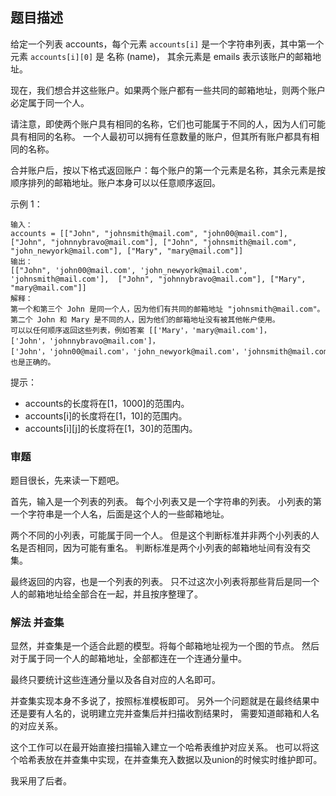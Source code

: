 ## 题目描述

给定一个列表 accounts，每个元素 `accounts[i]` 是一个字符串列表，其中第一个元素 `accounts[i][0]` 是 名称 (name)，
其余元素是 emails 表示该账户的邮箱地址。

现在，我们想合并这些账户。如果两个账户都有一些共同的邮箱地址，则两个账户必定属于同一个人。

请注意，即使两个账户具有相同的名称，它们也可能属于不同的人，因为人们可能具有相同的名称。
一个人最初可以拥有任意数量的账户，但其所有账户都具有相同的名称。

合并账户后，按以下格式返回账户：每个账户的第一个元素是名称，其余元素是按顺序排列的邮箱地址。账户本身可以以任意顺序返回。

示例 1：
```
输入：
accounts = [["John", "johnsmith@mail.com", "john00@mail.com"], ["John", "johnnybravo@mail.com"], ["John", "johnsmith@mail.com", "john_newyork@mail.com"], ["Mary", "mary@mail.com"]]
输出：
[["John", 'john00@mail.com', 'john_newyork@mail.com', 'johnsmith@mail.com'],  ["John", "johnnybravo@mail.com"], ["Mary", "mary@mail.com"]]
解释：
第一个和第三个 John 是同一个人，因为他们有共同的邮箱地址 "johnsmith@mail.com"。 
第二个 John 和 Mary 是不同的人，因为他们的邮箱地址没有被其他帐户使用。
可以以任何顺序返回这些列表，例如答案 [['Mary'，'mary@mail.com']，['John'，'johnnybravo@mail.com']，
['John'，'john00@mail.com'，'john_newyork@mail.com'，'johnsmith@mail.com']] 也是正确的。
```

提示：
- accounts的长度将在[1，1000]的范围内。
- accounts[i]的长度将在[1，10]的范围内。
- accounts[i][j]的长度将在[1，30]的范围内。

### 审题
题目很长，先来读一下题吧。

首先，输入是一个列表的列表。
每个小列表又是一个字符串的列表。
小列表的第一个字符串是一个人名，后面是这个人的一些邮箱地址。

两个不同的小列表，可能属于同一个人。
但是这个判断标准并非两个小列表的人名是否相同，因为可能有重名。
判断标准是两个小列表的邮箱地址间有没有交集。

最终返回的内容，也是一个列表的列表。
只不过这次小列表将那些背后是同一个人的邮箱地址给全部合在一起，并且按序整理了。

### 解法 并查集
显然，并查集是一个适合此题的模型。将每个邮箱地址视为一个图的节点。
然后对于属于同一个人的邮箱地址，全部都连在一个连通分量中。

最终只要统计这些连通分量以及各自对应的人名即可。

并查集实现本身不多说了，按照标准模板即可。
另外一个问题就是在最终结果中还是要有人名的，说明建立完并查集后并扫描收割结果时，
需要知道邮箱和人名的对应关系。

这个工作可以在最开始直接扫描输入建立一个哈希表维护对应关系。
也可以将这个哈希表放在并查集中实现，在并查集充入数据以及union的时候实时维护即可。

我采用了后者。